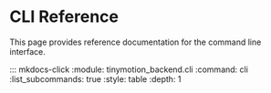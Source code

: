 # CLI Reference

This page provides reference documentation for the command line interface.

::: mkdocs-click
    :module: tinymotion_backend.cli
    :command: cli
    :list_subcommands: true
    :style: table
    :depth: 1

